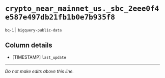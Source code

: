 # `crypto_near_mainnet_us._sbc_2eee0f4e587e497db21fb1b0e7b935f8`
`bq-1` | `bigquery-public-data`

## Column details
* [TIMESTAMP] `last_update`

-------------------------------------------------------------------------------
*Do not make edits above this line.*

